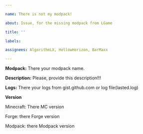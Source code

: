 ```yaml
---

name: There is not my modpack!

about: Issue, for the missing modpack from LGame

title: ''

labels: 

assignees: AlgorithmLX, HollowHorizon, BarMaxx

---
```


**Modpack:** There your modpack name.

**Description:** Please, provide this description!!!

**Logs:** There your logs from gist.github.com or log file(lasted.log)

**Version**

Minecraft: There MC version

Forge: there Forge version

Modpack: there Modpack version
